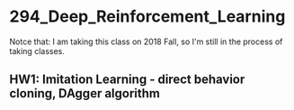 # 294_Deep_Reinforcement_Learning

Notce that: I am taking this class on 2018 Fall, so I'm still in the process of taking classes.

## HW1: Imitation Learning - direct behavior cloning, DAgger algorithm
